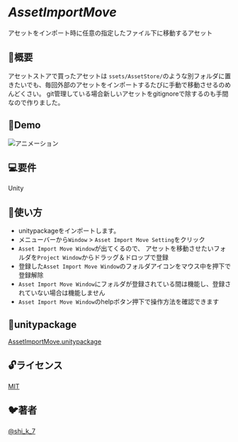  *AssetImportMove*
====

アセットをインポート時に任意の指定したファイル下に移動するアセット

## 📖概要
アセットストアで買ったアセットは `ssets/AssetStore/`のような別フォルダに置きたいでも、毎回外部のアセットをインポートするたびに手動で移動させるのめんどくさい。
git管理している場合新しいアセットをgitignoreで除するのも手間なので作りました。

## 💃Demo
![アニメーション](https://user-images.githubusercontent.com/40855834/78264061-acc0e900-753d-11ea-9abf-783f3e47c5bf.gif)

## 💻要件
Unity

## 🏃使い方
- unitypackageをインポートします。
- メニューバーから`Window` > `Asset Import Move Setting`をクリック
- `Asset Import Move Window`が出てくるので、 アセットを移動させたいフォルダを`Project Window`からドラッグ＆ドロップで登録
- 登録した`Asset Import Move Window`のフォルダアイコンをマウス中を押下で登録解除
- `Asset Import Move Window`にフォルダが登録されている間は機能し、登録されていない場合は機能しません
- `Asset Import Move Window`のhelpボタン押下で操作方法を確認できます

## 🎁unitypackage
[AssetImportMove.unitypackage](https://github.com/KatanoShingo/AssetImportMove/releases)

## 🔓ライセンス

[MIT](https://github.com/KatanoShingo/AssetImportMove/blob/master/LICENSE)

## 🐦著者
[@shi_k_7](https://twitter.com/shi_k_7)
